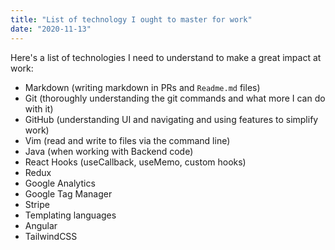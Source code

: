 ```yaml
---
title: "List of technology I ought to master for work"
date: "2020-11-13"
---
```


Here's a list of technologies I need to understand to make a great impact at work:

- Markdown (writing markdown in PRs and `Readme.md` files)
- Git (thoroughly understanding the git commands and what more I can do with it)
- GitHub (understanding UI and navigating and using features to simplify work)
- Vim (read and write to files via the command line)
- Java (when working with Backend code)
- React Hooks (useCallback, useMemo, custom hooks)
- Redux
- Google Analytics
- Google Tag Manager
- Stripe
- Templating languages
- Angular
- TailwindCSS
